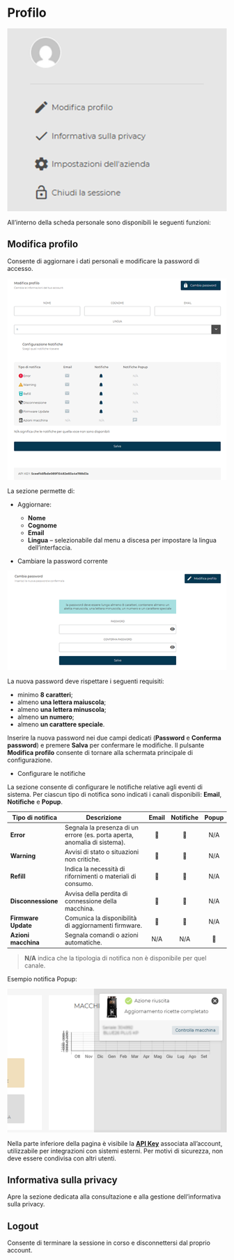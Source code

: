 # Profilo

<kbd>![Profilo Personale](_images/Profilo-01.png)</kbd>

All’interno della scheda personale sono disponibili le seguenti funzioni:

## **Modifica profilo** 

Consente di aggiornare i dati personali e modificare la password di accesso. 

<kbd>![Dati personali](_images/Profilo-02a.png)</kbd>

La sezione permette di:

* Aggiornare:
    * **Nome**
    * **Cognome**
    * **Email**
    * **Lingua** – selezionabile dal menu a discesa per impostare la lingua dell’interfaccia.

* Cambiare la password corrente 

<kbd>![Cambio Password](_images/Profilo-03.png)</kbd>

La nuova password deve rispettare i seguenti requisiti:

* minimo **8 caratteri**;
* almeno **una lettera maiuscola**;
* almeno **una lettera minuscola**;
* almeno **un numero**;
* almeno **un carattere speciale**.

Inserire la nuova password nei due campi dedicati (**Password** e **Conferma password**) e premere **Salva** per confermare le modifiche.
Il pulsante **Modifica profilo** consente di tornare alla schermata principale di configurazione.

* Configurare le notifiche

La sezione consente di configurare le notifiche relative agli eventi di sistema.
Per ciascun tipo di notifica sono indicati i canali disponibili: **Email**, **Notifiche** e **Popup**.

| Tipo di notifica    | Descrizione                                                               | Email | Notifiche | Popup |
| ------------------- | ------------------------------------------------------------------------- | :---: | :-------: | :---: |
| **Error**           | Segnala la presenza di un errore (es. porta aperta, anomalia di sistema). |   📧  |     🔔    |  N/A  |
| **Warning**         | Avvisi di stato o situazioni non critiche.                                |   📧  |     🔔    |  N/A  |
| **Refill**          | Indica la necessità di rifornimenti o materiali di consumo.               |   📧  |     🔔    |  N/A  |
| **Disconnessione**  | Avvisa della perdita di connessione della macchina.                       |   📧  |     🔔    |  N/A  |
| **Firmware Update** | Comunica la disponibilità di aggiornamenti firmware.                      |   📧  |     🔔    |  N/A  |
| **Azioni macchina** | Segnala comandi o azioni automatiche.                                     |  N/A  |    N/A    |   💬  |

> **N/A** indica che la tipologia di notifica non è disponibile per quel canale.

Esempio notifica Popup:

<kbd>![Cambio Password](_images/Profilo-04.png)</kbd>


Nella parte inferiore della pagina è visibile la [**API Key**](/docs-it/api) associata all’account, utilizzabile per integrazioni con sistemi esterni.
Per motivi di sicurezza, non deve essere condivisa con altri utenti.


## **Informativa sulla privacy** 

Apre la sezione dedicata alla consultazione e alla gestione dell’informativa sulla privacy.

## **Logout**

Consente di terminare la sessione in corso e disconnettersi dal proprio account.
